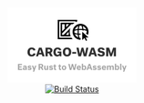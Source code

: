 <p align="center">
  <img src="https://raw.githubusercontent.com/lord/img/master/logo-cargowasm.png" alt="wargo: Easy Rust to Webassembly" width="226">
  <br>
  <a href="https://travis-ci.org/lord/wargo"><img src="https://travis-ci.org/lord/wargo.svg?branch=master" alt="Build Status"></a>
</p>

